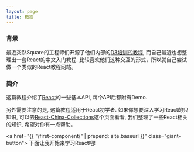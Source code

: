 ```yaml
---
layout: page
title: 概览
---
```


### 背景

最近突然Square的工程师们开源了他们内部的[D3培训的教程](https://github.com/square/intro-to-d3), 而自己最近也想整理出一套React的中文入门教程. 比较喜欢他们这种交互的形式，所以就自己尝试做一个类似的React教程网站。

### 简介

这篇教程介绍了[React](https://facebook.github.io/react/)的一些基本API, 每个API后都附有Demo.

另外需要注意的是, 这篇教程适用于React初学者. 如果你想要深入学习React的只知识, 可以去[React-China-Collections](http://react-china.org/collections)这个页面看看, 我们整理了一些React相关的知识, 希望对你有一点帮助。

<a href="{{ "/first-component/" | prepend: site.baseurl }}" class="giant-button">
  下面让我开始来学习React吧!
</a>
